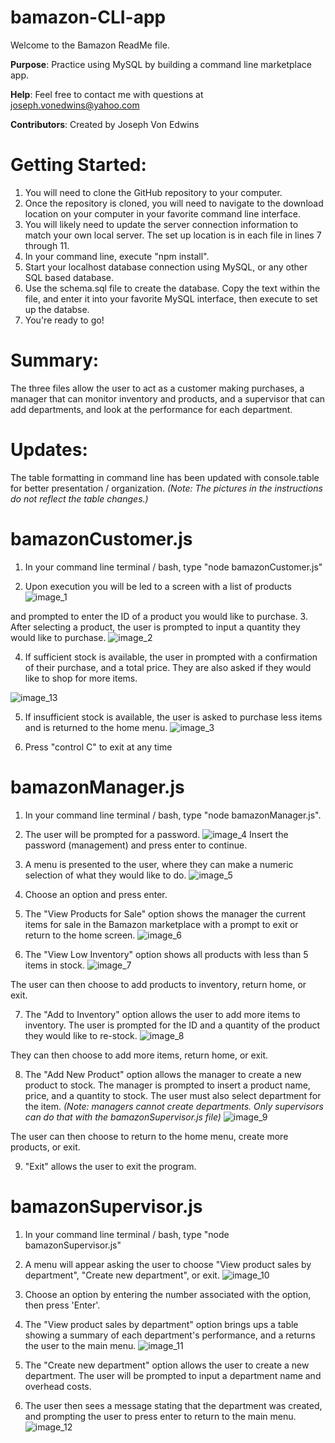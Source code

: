 # bamazon-CLI-app
Welcome to the Bamazon ReadMe file.

**Purpose**: Practice using MySQL by building a command line marketplace app.

**Help**: Feel free to contact me with questions at joseph.vonedwins@yahoo.com

**Contributors**: Created by Joseph Von Edwins


# Getting Started:
1. You will need to clone the GitHub repository to your computer.
2. Once the repository is cloned, you will need to navigate to the download location on your computer in your favorite command line interface.
3. You will likely need to update the  server connection information to match your own local server. The set up location is in each file in lines 7 through 11.
4. In your command line, execute "npm install".
5. Start your localhost database connection using MySQL, or any other SQL based database.
6. Use the schema.sql file to create the database. Copy the text within the file, and enter it into your favorite MySQL interface, then execute to set up the databse.
7. You're ready to go!

# Summary: 
The three files allow the user to act as a customer making purchases, a manager that can monitor inventory and products, and a supervisor that can add departments, and look at the performance for each department.

# Updates:
The table formatting in command line has been updated with console.table for better presentation / organization. *(Note: The pictures in the instructions do not reflect the table changes.)*

# bamazonCustomer.js
1. In your command line terminal / bash, type "node bamazonCustomer.js"

2. Upon execution you will be led to a screen with a list of products
![image_1](/images/image_1.png)

 and prompted to enter the ID of a product you would like to purchase. 
 3. After selecting a product, the user is prompted to input a quantity they would like to purchase.
 ![image_2](/images/image_2.png)


 4. If sufficient stock is available, the user in prompted with a confirmation of their purchase, and a total price. They are also asked if they would like to shop for more items.

![image_13](/images/image_13.png)


 5. If insufficient stock is available, the user is asked to purchase less items and is returned to the home menu.
  ![image_3](/images/image_3.png)


  6. Press "control C" to exit at any time


  # bamazonManager.js
 1. In your command line terminal / bash, type "node bamazonManager.js".

 2. The user will be prompted for a password.
![image_4](/images/image_4.png)
 Insert the password (management) and press enter to continue.

 3. A menu is presented to the user, where they can make a numeric selection of what they would like to do.
![image_5](/images/image_5.png)

 4. Choose an option and press enter.

 5. The "View Products for Sale" option shows the manager the current items for sale in the Bamazon marketplace with a prompt to exit or return to the home screen.
 ![image_6](/images/image_6.png)

 6. The "View Low Inventory" option shows all products with less than 5 items in stock.
![image_7](/images/image_7.png)

 The user can then choose to add products to inventory, return home, or exit.

 7. The "Add to Inventory" option allows the user to add more items to inventory. The user is prompted for the ID and a quantity of the product they would like to re-stock.
 ![image_8](/images/image_8.png)

 They can then choose to add more items, return home, or exit.

 8. The "Add New Product" option allows the manager to create a new product to stock. The manager is prompted to insert a product name, price, and a quantity to stock. The user must also select department for the item. *(Note: managers cannot create departments. Only supervisors can do that with the bamazonSupervisor.js file)*
 ![image_9](/images/image_9.png)

The user can then choose to return to the home menu, create more products, or exit.

9. "Exit" allows the user to exit the program.


# bamazonSupervisor.js
1. In your command line terminal / bash, type "node bamazonSupervisor.js"

2. A menu will appear asking the user to choose "View product sales by department", "Create new department", or exit.
![image_10](/images/image_10.png)

3. Choose an option by entering the number associated with the option, then press 'Enter'.

4. The "View product sales by department" option brings ups a table showing a summary of each department's performance, and a returns the user to the main menu.
![image_11](/images/image_11.png)

5. The "Create new department" option allows the user to create a new department. The user will be prompted to input a department name and overhead costs.

6. The user then sees a message stating that the department was created, and prompting the user to press enter to return to the main menu.
![image_12](/images/image_12.png)

